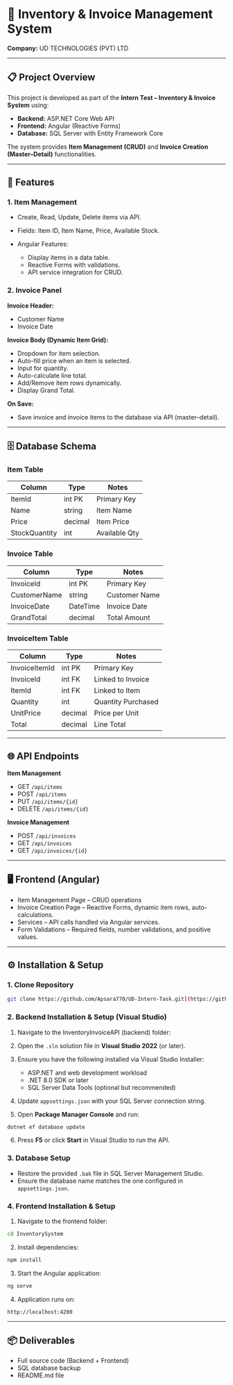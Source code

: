 # 🧪 Inventory & Invoice Management System

**Company:** UD TECHNOLOGIES (PVT) LTD

---

## 📋 Project Overview

This project is developed as part of the **Intern Test – Inventory & Invoice System** using:

* **Backend:** ASP.NET Core Web API
* **Frontend:** Angular (Reactive Forms)
* **Database:** SQL Server with Entity Framework Core

The system provides **Item Management (CRUD)** and **Invoice Creation (Master–Detail)** functionalities.

---

## 🎯 Features

### 1. Item Management

* Create, Read, Update, Delete items via API.
* Fields: Item ID, Item Name, Price, Available Stock.
* Angular Features:

  * Display items in a data table.
  * Reactive Forms with validations.
  * API service integration for CRUD.

### 2. Invoice Panel

**Invoice Header:**

* Customer Name
* Invoice Date

**Invoice Body (Dynamic Item Grid):**

* Dropdown for item selection.
* Auto-fill price when an item is selected.
* Input for quantity.
* Auto-calculate line total.
* Add/Remove item rows dynamically.
* Display Grand Total.

**On Save:**

* Save invoice and invoice items to the database via API (master–detail).

---

## 🗄 Database Schema

### Item Table

| Column        | Type    | Notes         |
| ------------- | ------- | ------------- |
| ItemId        | int PK  | Primary Key   |
| Name          | string  | Item Name     |
| Price         | decimal | Item Price    |
| StockQuantity | int     | Available Qty |

### Invoice Table

| Column       | Type     | Notes         |
| ------------ | -------- | ------------- |
| InvoiceId    | int PK   | Primary Key   |
| CustomerName | string   | Customer Name |
| InvoiceDate  | DateTime | Invoice Date  |
| GrandTotal   | decimal  | Total Amount  |

### InvoiceItem Table

| Column        | Type    | Notes              |
| ------------- | ------- | ------------------ |
| InvoiceItemId | int PK  | Primary Key        |
| InvoiceId     | int FK  | Linked to Invoice  |
| ItemId        | int FK  | Linked to Item     |
| Quantity      | int     | Quantity Purchased |
| UnitPrice     | decimal | Price per Unit     |
| Total         | decimal | Line Total         |

---

## 🌐 API Endpoints

**Item Management**

* GET `/api/items`
* POST `/api/items`
* PUT `/api/items/{id}`
* DELETE `/api/items/{id}`

**Invoice Management**

* POST `/api/invoices`
* GET `/api/invoices`
* GET `/api/invoices/{id}`

---

## 🖥️ Frontend (Angular)

* Item Management Page – CRUD operations
* Invoice Creation Page – Reactive Forms, dynamic item rows, auto-calculations.
* Services – API calls handled via Angular services.
* Form Validations – Required fields, number validations, and positive values.

---

## ⚙️ Installation & Setup

### 1. Clone Repository

```bash
git clone https://github.com/Apsara770/UD-Intern-Task.git](https://github.com/Apsara770/UD-Intern-Task
```

### 2. Backend Installation & Setup (Visual Studio)

1. Navigate to the InventoryInvoiceAPI (backend) folder:

2) Open the `.sln` solution file in **Visual Studio 2022** (or later).
3) Ensure you have the following installed via Visual Studio Installer:

   * ASP.NET and web development workload
   * .NET 8.0 SDK or later
   * SQL Server Data Tools (optional but recommended)
4) Update `appsettings.json` with your SQL Server connection string.
5) Open **Package Manager Console** and run:

```powershell
dotnet ef database update
```

6. Press **F5** or click **Start** in Visual Studio to run the API.

### 3. Database Setup

* Restore the provided `.bak` file in SQL Server Management Studio.
* Ensure the database name matches the one configured in `appsettings.json`.

### 4. Frontend Installation & Setup

1. Navigate to the frontend folder:

```bash
cd InventorySystem
```

2. Install dependencies:

```bash
npm install
```

3. Start the Angular application:

```bash
ng serve
```

4. Application runs on:

```
http://localhost:4200
```

---

## 📦 Deliverables

* Full source code (Backend + Frontend)
* SQL database backup
* README.md file
